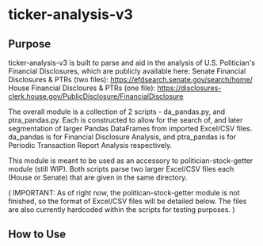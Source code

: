 # ticker-analysis-v3

## Purpose

ticker-analysis-v3 is built to parse and aid in the analysis of U.S. Politician's Financial Disclosures, which are publicly available here:
Senate Financial Disclosures & PTRs (two files): https://efdsearch.senate.gov/search/home/
House Financial Discloures & PTRs (one file): https://disclosures-clerk.house.gov/PublicDisclosure/FinancialDisclosure

The overall module is a collection of 2 scripts - da_pandas.py, and ptra_pandas.py. Each is constructed to allow for the search of, and later segmentation of larger Pandas DataFrames from imported Excel/CSV files. da_pandas is for Financial Disclosure Analysis, and ptra_pandas is for Periodic Transaction Report Analysis respectively.

This module is meant to be used as an accessory to politician-stock-getter module (still WIP). Both scripts parse two larger Excel/CSV files each (House or Senate) that are given in the same directory. 

( IMPORTANT: As of right now, the politican-stock-getter module is not finished, so the format of Excel/CSV files will be detailed below. The files are also currently hardcoded within the scripts for testing purposes. )

## How to Use
